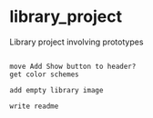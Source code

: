 # library_project
Library project involving prototypes
~~~

move Add Show button to header? 
get color schemes

add empty library image

write readme